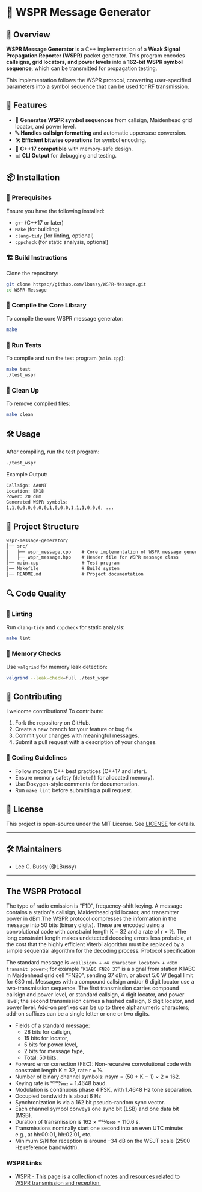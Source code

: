 # 📡 WSPR Message Generator

## 📖 Overview

**WSPR Message Generator** is a C++ implementation of a **Weak Signal Propagation Reporter (WSPR)** packet generator. This program encodes **callsigns, grid locators, and power levels** into a **162-bit WSPR symbol sequence**, which can be transmitted for propagation testing.

This implementation follows the WSPR protocol, converting user-specified parameters into a symbol sequence that can be used for RF transmission.

## 🚀 Features

- 📡 **Generates WSPR symbol sequences** from callsign, Maidenhead grid locator, and power level.
- 🔤 **Handles callsign formatting** and automatic uppercase conversion.
- 🛠️ **Efficient bitwise operations** for symbol encoding.
- 📝 **C++17 compatible** with memory-safe design.
- 📊 **CLI Output** for debugging and testing.

## 📦 Installation

### 🔧 **Prerequisites**

Ensure you have the following installed:

- `g++` (C++17 or later)
- `Make` (for building)
- `clang-tidy` (for linting, optional)
- `cppcheck` (for static analysis, optional)

### 🏗️ **Build Instructions**

Clone the repository:

```bash
git clone https://github.com/lbussy/WSPR-Message.git
cd WSPR-Message
```

### 🔨 Compile the Core Library

To compile the core WSPR message generator:

```bash
make
```

### 🧪 Run Tests

To compile and run the test program (`main.cpp`):

```bash
make test
./test_wspr
```

### 🧹 Clean Up

To remove compiled files:

```bash
make clean
```

## 🛠️ Usage

After compiling, run the test program:

```bash
./test_wspr
```

Example Output:

```txt
Callsign: AA0NT
Location: EM18
Power: 20 dBm
Generated WSPR symbols:
1,1,0,0,0,0,0,0,1,0,0,0,1,1,1,0,0,0, ...
```

## 📂 Project Structure

```txt
wspr-message-generator/
│── src/
│   ├── wspr_message.cpp    # Core implementation of WSPR message generation
│   ├── wspr_message.hpp    # Header file for WSPR message class
│── main.cpp                # Test program
│── Makefile                # Build system
│── README.md               # Project documentation
```

## 🔍 Code Quality

### 🧼 Linting

Run `clang-tidy` and `cppcheck` for static analysis:

```bash
make lint
```

### 🧪 Memory Checks

Use `valgrind` for memory leak detection:

```bash
valgrind --leak-check=full ./test_wspr
```

## 🤝 Contributing

I welcome contributions! To contribute:

1. Fork the repository on GitHub.
2. Create a new branch for your feature or bug fix.
3. Commit your changes with meaningful messages.
4. Submit a pull request with a description of your changes.

### 📝 Coding Guidelines

- Follow modern C++ best practices (C++17 and later).
- Ensure memory safety (`delete[]` for allocated memory).
- Use Doxygen-style comments for documentation.
- Run `make lint` before submitting a pull request.

## 📜 License

This project is open-source under the MIT License. See [LICENSE](LICENSE.md) for details.

---

## 🛠️ Maintainers

- Lee C. Bussy (@LBussy)

---

## The WSPR Protocol

The type of radio emission is “F1D”, frequency-shift keying. A message contains a station's callsign, Maidenhead grid locator, and transmitter power in dBm.The WSPR protocol compresses the information in the message into 50 bits (binary digits). These are encoded using a convolutional code with constraint length K = 32 and a rate of r = 1⁄2. The long constraint length makes undetected decoding errors less probable, at the cost that the highly efficient Viterbi algorithm must be replaced by a simple sequential algorithm for the decoding process.
Protocol specification

The standard message is `<callsign>` + `<4 character locator>` + `<dBm transmit power>`; for example “`K1ABC FN20 37`” is a signal from station K1ABC in Maidenhead grid cell “FN20”, sending 37 dBm, or about 5.0 W (legal limit for 630 m). Messages with a compound callsign and/or 6 digit locator use a two-transmission sequence. The first transmission carries compound callsign and power level, or standard callsign, 4 digit locator, and power level; the second transmission carries a hashed callsign, 6 digit locator, and power level. Add-on prefixes can be up to three alphanumeric characters; add-on suffixes can be a single letter or one or two digits.

- Fields of a standard message:
  - 28 bits for callsign,
  - 15 bits for locator,
  - 5 bits for power level,
  - 2 bits for message type,
  - Total: 50 bits.
- Forward error correction (FEC): Non-recursive convolutional code with constraint length K = 32, rate r = 1⁄2.
- Number of binary channel symbols: nsym = (50 + K − 1) × 2 = 162.
- Keying rate is 12000⁄8192 = 1.4648 baud.
- Modulation is continuous phase 4 FSK, with 1.4648 Hz tone separation.
- Occupied bandwidth is about 6 Hz
- Synchronization is via a 162 bit pseudo-random sync vector.
- Each channel symbol conveys one sync bit (LSB) and one data bit (MSB).
- Duration of transmission is 162 × 8192⁄12000 = 110.6 s.
- Transmissions nominally start one second into an even UTC minute: e.g., at hh:00:01, hh:02:01, etc.
- Minimum S/N for reception is around –34 dB on the WSJT scale (2500 Hz reference bandwidth).

### WSPR Links

- [WSPR - This page is a collection of notes and resources related to WSPR transmission and reception.](https://swharden.com/software/FSKview/wspr/)
